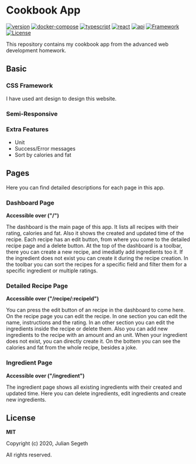 # Cookbook App

[![version](https://img.shields.io/badge/version-1.0.0-green?style=flat-square)](.)
[![docker-compose](https://img.shields.io/badge/docker--compose-3.6-orange?style=flat-square)](https://docs.docker.com/compose/)
[![typescript](https://img.shields.io/badge/typescript-3.9.2-orange?style=flat-square)](https://www.typescriptlang.org/)
[![react](https://img.shields.io/badge/react-16.13.1-orange?style=flat-square)](https://reactjs.org/)
[![api](https://img.shields.io/badge/api-cookbook-blue?style=flat-square)](https://code.fbi.h-da.de/istjusege/fwe-ss20-755304-ha1)
[![Framework](https://img.shields.io/badge/framework-ant_design-blue.svg?style=flat-square)](https://ant.design/)
[![License](https://img.shields.io/badge/License-MIT-brown.svg?style=flat-square)](LICENSE)

This repository contains my cookbook app from the advanced web development homework.

## Basic

### CSS Framework

I have used ant design to design this website.

### Semi-Responsive

### Extra Features

-   Unit
-   Success/Error messages
-   Sort by calories and fat

## Pages

Here you can find detailed descriptions for each page in this app.

### Dashboard Page

**Accessible over ("/")**

The dashboard is the main page of this app. It lists all recipes with their rating, calories and fat. Also it shows the created and updated time of the recipe. Each recipe has an edit button, from where you come to the detailed recipe page and a delete button. At the top of the dashboard is a toolbar, there you can create a new recipe, and imediatly add ingredients too it. If the ingredient does not exist you can create it during the recipe creation. In the toolbar you can sort the recipes for a specific field and filter them for a specific ingredient or multiple ratings.

### Detailed Recipe Page

**Accessible over ("/recipe/:recipeId")**

You can press the edit button of an recipe in the dashboard to come here. On the recipe page you can edit the recipe. In one section you can edit the name, instructions and the rating. In an other section you can edit the ingredients inside the recipe or delete them. Also you can add new ingredients to the recipe with an amount and an unit. When your ingredient does not exist, you can directly create it.
On the bottem you can see the calories and fat from the whole recipe, besides a joke.

### Ingredient Page

**Accessible over ("/ingredient")**

The ingredient page shows all existing ingredients with their created and updated time. Here you can delete ingredients, edit ingredients and create new ingredients.

## License

**MIT**

Copyright (c) 2020, Julian Segeth

All rights reserved.
